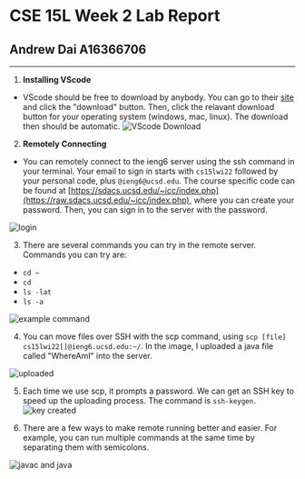 # CSE 15L Week 2 Lab Report

## Andrew Dai A16366706
---

1. **Installing VScode**
- VScode should be free to download by anybody. You can go to their [site](https://raw.code.visualstudio.com/) and click the "download" button. Then, click the relavant download button for your operating system (windows, mac, linux). The download then should be automatic.
![VScode Download](https://raw.github.com/andrewdai1/cse15l-lab-reports/blob/main/Week%202%20Lab%20Images/vscode.png)

2. **Remotely Connecting**
- You can remotely connect to the ieng6 server using the ssh command in your terminal. Your email to sign in starts with `cs15lwi22` followed by your personal code, plus `@ieng6@ucsd.edu`. The course specific code can be found at [https://sdacs.ucsd.edu/~icc/index.php](https://raw.sdacs.ucsd.edu/~icc/index.php), where you can create your password. Then, you can sign in to the server with the password.

![login](https://raw.github.com/andrewdai1/cse15l-lab-reports/blob/main/Week%202%20Lab%20Images/ssh.png)

3. There are several commands you can try in the remote server. Commands you can try are:
- `cd ~`
- `cd`
- `ls -lat`
- `ls -a`

![example command](https://raw.github.com/andrewdai1/cse15l-lab-reports/blob/main/Week%202%20Lab%20Images/command.png)

4. You can move files over SSH with the scp command, using `scp [file] cs15lwi22[]@ieng6.ucsd.edu:~/`. In the image, I uploaded a java file called "WhereAmI" into the server.

![uploaded](https://raw.github.com/andrewdai1/cse15l-lab-reports/blob/main/Week%202%20Lab%20Images/upload.png)

5. Each time we use scp, it prompts a password. We can get an SSH key to speed up the uploading process. The command is `ssh-keygen`.
![key created](https://raw.github.com/andrewdai1/cse15l-lab-reports/blob/main/Week%202%20Lab%20Images/key.png)

6. There are a few ways to make remote running better and easier. For example, you can run multiple commands at the same time by separating them with semicolons.

![javac and java](raw.https://github.com/andrewdai1/cse15l-lab-reports/blob/main/Week%202%20Lab%20Images/2commands.png)